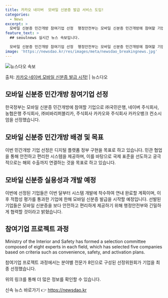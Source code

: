 ```yaml
---
title: 카카오 네이버  모바일 신분증 발급 서비스 도입!
categories:
  - News
excerpt: >
  모바일 신분증 민간개방 참여기업 선정  행정안전부는 모바일 신분증 민간개방에 참여할 기업으로 ㈜국민은행, 네…
feature_text: >
  ## seoulnews 실시간 뉴스 속보입니다.

  모바일 신분증 민간개방 참여기업 선정  행정안전부는 모바일 신분증 민간개방에 참여할 기업으로 ㈜국민은행, 네…
image: 'https://newsdao.kr/res/images/meta/newsdao_breakingnews.jpg'
---
```


![뉴스다오 속보](https://newsdao.kr/res/images/meta/newsdao_breakingnews.jpg)

<p>출처: <a href="https://newsdao.kr/4122" rel="dofollow">카카오·네이버 모바일 신분증 발급 시작!</a> | 뉴스다오</p>

<h2 data-ke-size="size26">모바일 신분증 민간개방 참여기업 선정</h2>
한국정부는 모바일 신분증 민간개방에 참여할 기업으로 ㈜국민은행, 네이버 주식회사, 농협은행 주식회사, ㈜비바리퍼블리카, 주식회사 카카오와 주식회사 카카오뱅크 컨소시엄을 선정했습니다.

<h2 data-ke-size="size26">모바일 신분증 민간개방 배경 및 목표</h2>
이번 민간개방 기업 선정은 디지털 플랫폼 정부 구현을 목표로 하고 있습니다. 민관 협업을 통해 안전하고 편리한 시스템을 제공하며, 이를 바탕으로 국제 표준을 선도하고 궁극적으로는 해외 수출까지 연결하는 것을 목표로 하고 있습니다.

<h2 data-ke-size="size26">모바일 신분증 실용성과 개발 예정</h2>
이번에 선정된 기업들은 이번 달부터 시스템 개발에 착수하여 연내 완료할 계획이며, 이후 적합성 평가를 통과한 기업에 한해 모바일 신분증 발급을 시작할 예정입니다. 선발된 기업들은 모바일 신분증을 보다 안전하고 편리하게 제공하기 위해 행정안전부와 긴밀하게 협력할 것이라고 밝혔습니다.

<h2 data-ke-size="size26">참여기업 프로젝트 과정</h2>
Ministry of the Interior and Safety has formed a selection committee composed of eight experts in each field, which has selected five companies based on criteria such as convenience, safety, and activation plans.

참여기업 프로젝트 과정에서는 분야별 전문가 8인으로 구성된 선정위원회가 기업을 최종 선정했습니다.

위의 링크를 통해 더 많은 정보를 확인할 수 있습니다. 

신속 뉴스 바로가기 👉 <a href="https://newsdao.kr" rel="dofollow">https://newsdao.kr</a>



